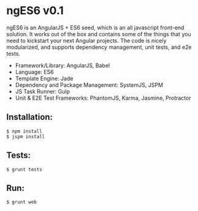 ngES6 v0.1
====================

ngES6 is an AngularJS + ES6 seed, which is an all javascript front-end solution. It works out of the box and contains some of the things that you need to kickstart your next Angular projects. The code is nicely modularized, and supports dependency management, unit tests, and e2e tests.

+ Framework/Library: AngularJS, Babel
+ Language: ES6
+ Template Engine: Jade
+ Dependency and Package Management: SystemJS, JSPM
+ JS Task Runner: Gulp
+ Unit & E2E Test Frameworks: PhantomJS, Karma, Jasmine, Protractor


Installation:
-----------------

<code>$ npm install</code><br>
<code>$ jspm install</code>


Tests:
-----------------

<code>$ grunt tests</code>


Run:
-----------------

<code>$ grunt web</code>
